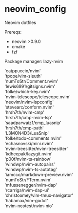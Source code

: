 # neovim_config
Neovim dotfiles

Prereqs:<br />
- neovim >0.9.0
- cmake
- fzf

Package manager: lazy-nvim<br />

'catppuccin/nvim'<br />
'tpope/vim-sleuth'<br />
'numToStr/Comment.nvim'<br />
'lewis6991/gitsigns.nvim'<br />
'folke/which-key.nvim'<br />
'nvim-telescope/telescope.nvim'<br />
'neovim/nvim-lspconfig'<br />
'stevearc/conform.nvim'<br />
'hrsh7th/nvim-cmp'<br />
'hrsh7th/cmp-nvim-lsp'<br />
'saadparwaiz1/cmp_luasnip'<br />
'hrsh7th/cmp-path'<br />
'L3MON4D3/LuaSnip'<br />
'folke/todo-comments.nvim'<br />
'echasnovski/mini.nvim'<br />
'nvim-treesitter/nvim-treesitter'<br />
'kdheepak/lazygit.nvim'<br />
'p00f/nvim-ts-rainbow'<br />
'windwp/nvim-autopairs'<br />
'windwp/nvim-ts-autotag'<br />
'iamcco/markdown-preview.nvim'<br />
'numToStr/FTerm.nvim'<br />
'mfussenegger/nvim-dap'<br />
'rcarriga/nvim-dap-ui'<br />
'christoomey/vim-tmux-navigator'<br />
'habamax/vim-godot'<br />
'nvim-neotest/nvim-nio'<br />

